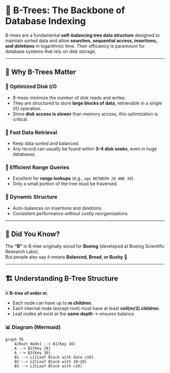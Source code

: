 # 🌳 B-Trees: The Backbone of Database Indexing

B-trees are a fundamental **self-balancing tree data structure** designed to maintain sorted data and allow **searches, sequential access, insertions, and deletions** in logarithmic time. Their efficiency is paramount for database systems that rely on disk storage.

---

## 🚀 Why B-Trees Matter

### 🔹 Optimized Disk I/O
- B-trees minimize the number of disk reads and writes.  
- They are structured to store **large blocks of data**, retrievable in a single I/O operation.  
- Since **disk access is slower** than memory access, this optimization is critical.  

### 🔹 Fast Data Retrieval
- Keep data sorted and balanced.  
- Any record can usually be found within **3–4 disk seeks**, even in huge databases.  

### 🔹 Efficient Range Queries
- Excellent for **range lookups** (e.g., `age BETWEEN 20 AND 30`).  
- Only a small portion of the tree must be traversed.  

### 🔹 Dynamic Structure
- Auto-balances on insertions and deletions.  
- Consistent performance without costly reorganizations.  

---

## 📖 Did You Know?
The **“B”** in B-tree originally stood for **Boeing** (developed at Boeing Scientific Research Labs).  
But people also say it means **Balanced, Broad, or Bushy** 🌱.

---

## 🏗 Understanding B-Tree Structure

A **B-tree of order m**:
- Each node can have up to **m children**.  
- Each internal node (except root) must have at least **ceil(m/2) children**.  
- Leaf nodes all exist at the **same depth** → ensures balance.  

### 📊 Diagram (Mermaid)

```mermaid
graph TD
    A[Root Node] --> B1[Key 10]
    A --> B2[Key 20]
    A --> B3[Key 30]
    B1 --> L1[Leaf Block with data <10]
    B2 --> L2[Leaf Block with 10–20]
    B3 --> L3[Leaf Block with >20]
